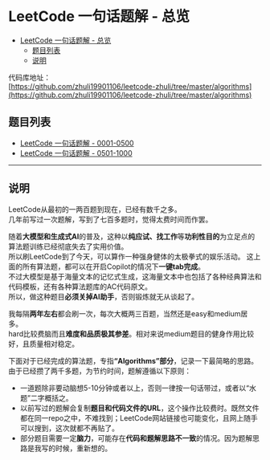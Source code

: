 # LeetCode 一句话题解 - 总览

- [LeetCode 一句话题解 - 总览](#leetcode-一句话题解---总览)
  - [题目列表](#题目列表)
  - [说明](#说明)

代码库地址：  
[https://github.com/zhuli19901106/leetcode-zhuli/tree/master/algorithms](https://github.com/zhuli19901106/leetcode-zhuli/tree/master/algorithms)

## 题目列表

- [LeetCode 一句话题解 - 0001-0500](https://github.com/zhuli19901106/leetcode-zhuli/tree/master/review/algorithms-review-0001-0500.md)
- [LeetCode 一句话题解 - 0501-1000](https://github.com/zhuli19901106/leetcode-zhuli/tree/master/review/algorithms-review-0501-1000.md)

---

## 说明

LeetCode从最初的一两百题到现在，已经有数千之多。  
几年前写过一次题解，写到了七百多题时，觉得太费时间而作罢。  

随着<b>大模型和生成式AI</b>的普及，这种以<b>纯应试、找工作</b>等<b>功利性目的</b>为立足点的算法题训练已经彻底失去了实用价值。  
所以刷LeetCode到了今天，可以算作一种强身健体的太极拳式的娱乐活动。 
这上面的所有算法题，都可以在开启Copilot的情况下<b>一键tab完成</b>。  
不过大模型是基于海量文本的记忆式生成，这海量文本中也包括了各种经典算法和代码模板，还有各种算法题库的AC代码原文。  
所以，做这种题目<b>必须关掉AI助手</b>，否则锻炼就无从谈起了。  

我每隔<b>两年左右</b>都会刷一次，每次大概两三百题，当然还是easy和medium居多。  
hard比较费脑而且<b>难度和品质极其参差</b>。相对来说medium题目的健身作用比较好，且质量相对稳定。  

下面对于已经完成的算法题，专指<b>“Algorithms”部分</b>，记录一下最简略的思路。  
由于已经攒了两千多题，为节约时间，题解遵循以下原则：
- 一道题除非要动脑想5-10分钟或者以上，否则一律按一句话带过，或者以“水题”二字概括之。  
- 以前写过的题解会复制<b>题目和代码文件的URL</b>，这个操作比较费时。既然文件都在同一repo之中，不难找到；LeetCode网站链接也可能变化，且网上随手可以搜到，这次就都不再贴了。  
- 部分题目需要一定<b>脑力</b>，可能存在<b>代码和题解思路不一致</b>的情况。因为题解思路是我写的时候，重新想的。  

